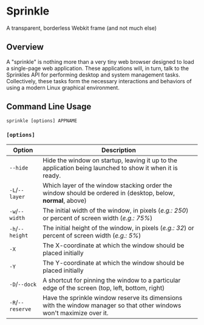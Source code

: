 # Sprinkle
A transparent, borderless Webkit frame (and not much else)

## Overview

A "sprinkle" is nothing more than a very tiny web browser designed to load a single-page web application.  These applications will, in turn, talk to the Sprinkles API for performing desktop and system management tasks.  Collectively, these tasks form the necessary interactions and behaviors of using a modern Linux graphical environment.

## Command Line Usage

```
sprinkle [options] APPNAME
```

### `[options]`

| Option          | Description                                                                                                                |
| --------------- | -------------------------------------------------------------------------------------------------------------------------- |
| `--hide`        | Hide the window on startup, leaving it up to the application being launched to show it when it is ready.                   |
| `-L`/`--layer`  | Which layer of the window stacking order the window should be ordered in (desktop, below, **normal**, above)               |
| `-w`/`--width`  | The initial width of the window, in pixels (_e.g.: 250_) or percent of screen width (_e.g.: 75%_)                          |
| `-h`/`--height` | The initial height of the window, in pixels (_e.g.: 32_) or percent of screen width (_e.g.: 5%_)                           |
| `-X`            | The X-coordinate at which the window should be placed initially                                                            |
| `-Y`            | The Y-coordinate at which the window should be placed initially                                                            |
| `-D`/`--dock`   | A shortcut for pinning the window to a particular edge of the screen (top, left, bottom, right)                            |
| `-R`/`--reserve`| Have the sprinkle window reserve its dimensions with the window manager so that other windows won't maximize over it.      |